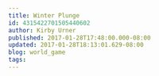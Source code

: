 ```yaml
---
title: Winter Plunge
id: 4315422701505440602
author: Kirby Urner
published: 2017-01-28T17:48:00.000-08:00
updated: 2017-01-28T18:13:01.629-08:00
blog: world_game
tags: 
---
```



